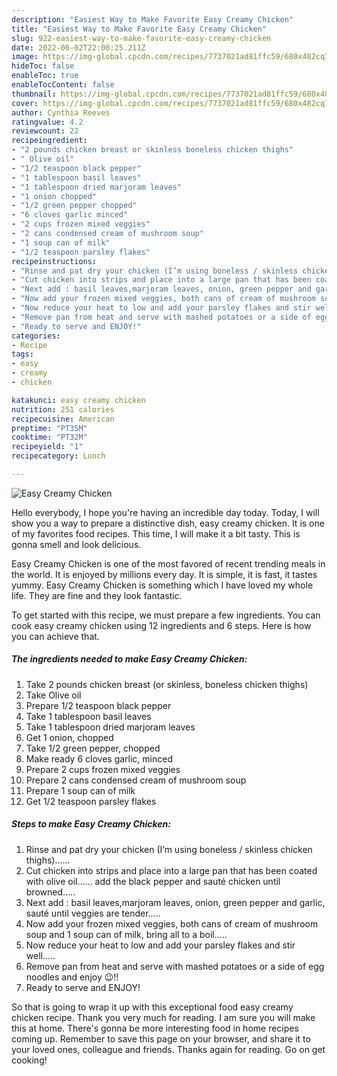 ```yaml
---
description: "Easiest Way to Make Favorite Easy Creamy Chicken"
title: "Easiest Way to Make Favorite Easy Creamy Chicken"
slug: 922-easiest-way-to-make-favorite-easy-creamy-chicken
date: 2022-06-02T22:00:25.211Z
image: https://img-global.cpcdn.com/recipes/7737021ad81ffc59/680x482cq70/easy-creamy-chicken-recipe-main-photo.jpg
hideToc: false
enableToc: true
enableTocContent: false
thumbnail: https://img-global.cpcdn.com/recipes/7737021ad81ffc59/680x482cq70/easy-creamy-chicken-recipe-main-photo.jpg
cover: https://img-global.cpcdn.com/recipes/7737021ad81ffc59/680x482cq70/easy-creamy-chicken-recipe-main-photo.jpg
author: Cynthia Reeves
ratingvalue: 4.2
reviewcount: 22
recipeingredient:
- "2 pounds chicken breast or skinless boneless chicken thighs"
- " Olive oil"
- "1/2 teaspoon black pepper"
- "1 tablespoon basil leaves"
- "1 tablespoon dried marjoram leaves"
- "1 onion chopped"
- "1/2 green pepper chopped"
- "6 cloves garlic minced"
- "2 cups frozen mixed veggies"
- "2 cans condensed cream of mushroom soup"
- "1 soup can of milk"
- "1/2 teaspoon parsley flakes"
recipeinstructions:
- "Rinse and pat dry your chicken (I’m using boneless / skinless chicken thighs)......"
- "Cut chicken into strips and place into a large pan that has been coated with olive oil...... add the black pepper and sauté chicken until browned....."
- "Next add : basil leaves,marjoram leaves, onion, green pepper and garlic, sauté until veggies are tender....."
- "Now add your frozen mixed veggies, both cans of cream of mushroom soup and 1 soup can of milk, bring all to a boil....."
- "Now reduce your heat to low and add your parsley flakes and stir well....."
- "Remove pan from heat and serve with mashed potatoes or a side of egg noodles and enjoy 😉!!"
- "Ready to serve and ENJOY!"
categories:
- Recipe
tags:
- easy
- creamy
- chicken

katakunci: easy creamy chicken 
nutrition: 251 calories
recipecuisine: American
preptime: "PT35M"
cooktime: "PT32M"
recipeyield: "1"
recipecategory: Lunch

---
```



![Easy Creamy Chicken](https://img-global.cpcdn.com/recipes/7737021ad81ffc59/680x482cq70/easy-creamy-chicken-recipe-main-photo.jpg)

Hello everybody, I hope you're having an incredible day today. Today, I will show you a way to prepare a distinctive dish, easy creamy chicken. It is one of my favorites food recipes. This time, I will make it a bit tasty. This is gonna smell and look delicious.

Easy Creamy Chicken is one of the most favored of recent trending meals in the world. It is enjoyed by millions every day. It is simple, it is fast, it tastes yummy. Easy Creamy Chicken is something which I have loved my whole life. They are fine and they look fantastic.




To get started with this recipe, we must prepare a few ingredients. You can cook easy creamy chicken using 12 ingredients and 6 steps. Here is how you can achieve that.

<!--inarticleads1-->

##### The ingredients needed to make Easy Creamy Chicken:

1. Take 2 pounds chicken breast (or skinless, boneless chicken thighs)
1. Take  Olive oil
1. Prepare 1/2 teaspoon black pepper
1. Take 1 tablespoon basil leaves
1. Take 1 tablespoon dried marjoram leaves
1. Get 1 onion, chopped
1. Take 1/2 green pepper, chopped
1. Make ready 6 cloves garlic, minced
1. Prepare 2 cups frozen mixed veggies
1. Prepare 2 cans condensed cream of mushroom soup
1. Prepare 1 soup can of milk
1. Get 1/2 teaspoon parsley flakes




<!--inarticleads2-->

##### Steps to make Easy Creamy Chicken:

1. Rinse and pat dry your chicken (I’m using boneless / skinless chicken thighs)......
1. Cut chicken into strips and place into a large pan that has been coated with olive oil...... add the black pepper and sauté chicken until browned.....
1. Next add : basil leaves,marjoram leaves, onion, green pepper and garlic, sauté until veggies are tender.....
1. Now add your frozen mixed veggies, both cans of cream of mushroom soup and 1 soup can of milk, bring all to a boil.....
1. Now reduce your heat to low and add your parsley flakes and stir well.....
1. Remove pan from heat and serve with mashed potatoes or a side of egg noodles and enjoy 😉!!
1. Ready to serve and ENJOY!



So that is going to wrap it up with this exceptional food easy creamy chicken recipe. Thank you very much for reading. I am sure you will make this at home. There's gonna be more interesting food in home recipes coming up. Remember to save this page on your browser, and share it to your loved ones, colleague and friends. Thanks again for reading. Go on get cooking!
